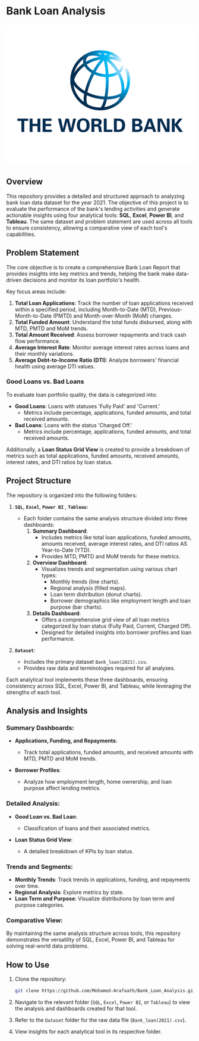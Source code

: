 # Bank Loan Analysis
![World Bank Logo](Dataset/world_bank_logo.png)

## Overview
This repository provides a detailed and structured approach to analyzing bank loan data dataset for the year 2021. The objective of this project is to evaluate the performance of the bank's lending activities and generate actionable insights using four analytical tools: **SQL**, **Excel**, **Power BI**, and **Tableau**. The same dataset and problem statement are used across all tools to ensure consistency, allowing a comparative view of each tool's capabilities.

## Problem Statement
The core objective is to create a comprehensive Bank Loan Report that provides insights into key metrics and trends, helping the bank make data-driven decisions and monitor its loan portfolio's health. 

Key focus areas include:

1. **Total Loan Applications**: Track the number of loan applications received within a specified period, including Month-to-Date (MTD), Previous-Month-to-Date (PMTD) and Month-over-Month (MoM) changes.
2. **Total Funded Amount**: Understand the total funds disbursed, along with MTD, PMTD and MoM trends.
3. **Total Amount Received**: Assess borrower repayments and track cash flow performance.
4. **Average Interest Rate**: Monitor average interest rates across loans and their monthly variations.
5. **Average Debt-to-Income Ratio (DTI)**: Analyze borrowers' financial health using average DTI values.

### Good Loans vs. Bad Loans
To evaluate loan portfolio quality, the data is categorized into:
- **Good Loans**: Loans with statuses 'Fully Paid' and 'Current.'
  - Metrics include percentage, applications, funded amounts, and total received amounts.
- **Bad Loans**: Loans with the status 'Charged Off.'
  - Metrics include percentage, applications, funded amounts, and total received amounts.

Additionally, a **Loan Status Grid View** is created to provide a breakdown of metrics such as total applications, funded amounts, received amounts, interest rates, and DTI ratios by loan status.

## Project Structure
The repository is organized into the following folders:

1. **`SQL`**, **`Excel`**, **`Power BI`** , **`Tableau`**:
   - Each folder contains the same analysis structure divided into three dashboards:
     1. **Summary Dashboard**:
        - Includes metrics like total loan applications, funded amounts, amounts received, average interest rates, and DTI ratios AS Year-to-Date (YTD).
        - Provides MTD, PMTD and MoM trends for these metrics.
     2. **Overview Dashboard**:
        - Visualizes trends and segmentation using various chart types:
          - Monthly trends (line charts).
          - Regional analysis (filled maps).
          - Loan term distribution (donut charts).
          - Borrower demographics like employment length and loan purpose (bar charts).
     3. **Details Dashboard**:
        - Offers a comprehensive grid view of all loan metrics categorized by loan status (Fully Paid, Current, Charged Off).
        - Designed for detailed insights into borrower profiles and loan performance.

2. **`Dataset`**:
   - Includes the primary dataset `Bank_loan(2021).csv`.
   - Provides raw data and terminologies required for all analyses.

Each analytical tool implements these three dashboards, ensuring consistency across SQL, Excel, Power BI, and Tableau, while leveraging the strengths of each tool.

## Analysis and Insights
### Summary Dashboards:
- **Applications, Funding, and Repayments**:
  - Track total applications, funded amounts, and received amounts with MTD, PMTD and MoM trends.

- **Borrower Profiles**:
  - Analyze how employment length, home ownership, and loan purpose affect lending metrics.

### Detailed Analysis:
- **Good Loan vs. Bad Loan**:
  - Classification of loans and their associated metrics.

- **Loan Status Grid View**:
  - A detailed breakdown of KPIs by loan status.

### Trends and Segments:
- **Monthly Trends**: Track trends in applications, funding, and repayments over time.
- **Regional Analysis**: Explore metrics by state.
- **Loan Term and Purpose**: Visualize distributions by loan term and purpose categories.

### Comparative View:
By maintaining the same analysis structure across tools, this repository demonstrates the versatility of SQL, Excel, Power BI, and Tableau for solving real-world data problems.

## How to Use
1. Clone the repository:
   ```bash
   git clone https://github.com/Mohamed-Arafaath/Bank_Loan_Analysis.git
   ```

2. Navigate to the relevant folder (`SQL`, `Excel`, `Power BI`, or `Tableau`) to view the analysis and dashboards created for that tool.

3. Refer to the `Dataset` folder for the raw data file (`Bank_loan(2021).csv`).

4. View insights for each analytical tool in its respective folder.
   
